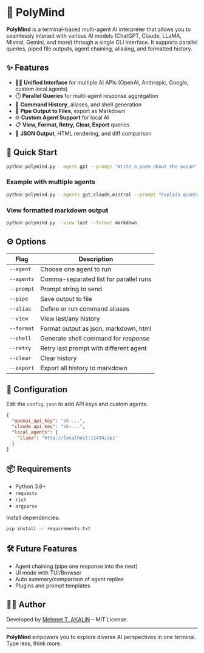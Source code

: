 # 🧠 PolyMind

**PolyMind** is a terminal-based multi-agent AI interpreter that allows you to seamlessly interact with various AI models (ChatGPT, Claude, LLaMA, Mistral, Gemini, and more) through a single CLI interface. It supports parallel queries, piped file outputs, agent chaining, aliasing, and formatted history.

## ✨ Features

- 🧑‍💻 **Unified Interface** for multiple AI APIs (OpenAI, Anthropic, Google, custom local agents)
- ⏱️ **Parallel Queries** for multi-agent response aggregation
- 📜 **Command History**, aliases, and shell generation
- 📂 **Pipe Output to Files**, export as Markdown
- 🌐 **Custom Agent Support** for local AI
- 📋 **View, Format, Retry, Clear, Export** queries
- 🧩 **JSON Output**, HTML rendering, and diff comparison

## 🚀 Quick Start

```bash
python polymind.py --agent gpt --prompt "Write a poem about the ocean"
```

### Example with multiple agents

```bash
python polymind.py --agents gpt,claude,mistral --prompt "Explain quantum computing"
```

### View formatted markdown output

```bash
python polymind.py --view last --format markdown
```

## ⚙️ Options

| Flag               | Description                                 |
|--------------------|---------------------------------------------|
| `--agent`          | Choose one agent to run                     |
| `--agents`         | Comma-separated list for parallel runs      |
| `--prompt`         | Prompt string to send                       |
| `--pipe`           | Save output to file                         |
| `--alias`          | Define or run command aliases               |
| `--view`           | View last/any history                       |
| `--format`         | Format output as json, markdown, html       |
| `--shell`          | Generate shell command for response         |
| `--retry`          | Retry last prompt with different agent      |
| `--clear`          | Clear history                               |
| `--export`         | Export all history to markdown              |

## 🔧 Configuration

Edit the `config.json` to add API keys and custom agents.

```json
{
  "openai_api_key": "sk-...",
  "claude_api_key": "sk-...",
  "local_agents": {
    "llama": "http://localhost:11434/api"
  }
}
```

## 📦 Requirements

- Python 3.8+
- `requests`
- `rich`
- `argparse`

Install dependencies:

```bash
pip install -r requirements.txt
```

## 🛠️ Future Features

- Agent chaining (pipe one response into the next)
- UI mode with TUI/Browser
- Auto summary/comparison of agent replies
- Plugins and prompt templates

## 🧑‍💻 Author

Developed by [Mehmet T. AKALIN](https://github.com/makalin) – MIT License.

---

**PolyMind** empowers you to explore diverse AI perspectives in one terminal. Type less, think more.
